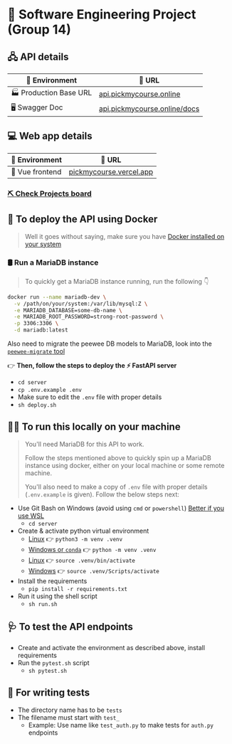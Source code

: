 # 🚧 **Software Engineering Project (Group 14)**

## 🖧 **API details**

| 🌱 Environment         | 🔗 URL                                                               |
|------------------------|----------------------------------------------------------------------|
| 🏭 Production Base URL |[api.pickmycourse.online](https://api.pickmycourse.online)            |
| 🖥️ Swagger Doc         |[api.pickmycourse.online/docs](https://api.pickmycourse.online/docs)  |

## 💻 **Web app details**

| 🌱 Environment  | 🔗 URL                                                    |
|-----------------|-----------------------------------------------------------|
| 📱 Vue frontend |[pickmycourse.vercel.app](https://pickmycourse.vercel.app) |

### **[⛏️ Check Projects board](https://github.com/orgs/se-sept-14-draft-work/projects/1)**

## 💫 **To deploy the API using Docker**
> Well it goes without saying, make sure you have [Docker installed on your system](https://docs.docker.com/engine/install)

### 🛢️ **Run a MariaDB instance**
> To quickly get a MariaDB instance running, run the following 👇️
```sh
docker run --name mariadb-dev \
  -v /path/on/your/system:/var/lib/mysql:Z \
  -e MARIADB_DATABASE=some-db-name \
  -e MARIADB_ROOT_PASSWORD=strong-root-password \
  -p 3306:3306 \
  -d mariadb:latest
```
Also need to migrate the peewee DB models to MariaDB, look into the [`peewee-migrate` tool](https://github.com/klen/peewee_migrate)

👉️ **Then, follow the steps to deploy the ⚡️ FastAPI server**
- `cd server`
- `cp .env.example .env`
- Make sure to edit the `.env` file with proper details
- `sh deploy.sh`

## 🏃‍♀️ **To run this locally on your machine**
<blockquote>
You'll need MariaDB for this API to work.

Follow the steps mentioned above to quickly spin up a MariaDB instance using docker, either on your local machine or some remote machine.

You'll also need to make a copy of `.env` file with proper details (`.env.example` is given). Follow the below steps next:
</blockquote>

- Use Git Bash on Windows (avoid using `cmd` or `powershell`) [Better if you use WSL](https://learn.microsoft.com/en-us/windows/wsl/)
  - `cd server`
- Create & activate python virtual environment
  - [Linux]() 👉️ `python3 -m venv .venv`
  - [Windows or `conda`]() 👉️ `python -m venv .venv`
  - [Linux]() 👉️ `source .venv/bin/activate`
  - [Windows]() 👉️ `source .venv/Scripts/activate`
- Install the requirements
  - `pip install -r requirements.txt`
- Run it using the shell script
  - `sh run.sh`

## 🩺 **To test the API endpoints**
- Create and activate the environment as described above, install requirements
- Run the `pytest.sh` script
  - `sh pytest.sh`

## 💉 **For writing tests**
- The directory name has to be `tests`
- The filename must start with `test_`
  - Example: Use name like `test_auth.py` to make tests for `auth.py` endpoints
